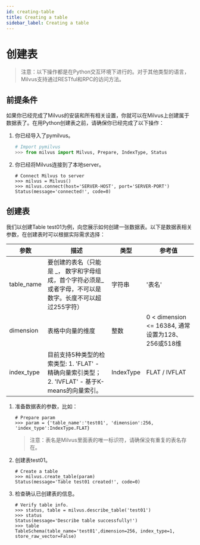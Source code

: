 ```yaml
---
id: creating-table
title: Creating a table
sidebar_label: Creating a table
---
```


# 创建表

> 注意：以下操作都是在Python交互环境下进行的。对于其他类型的语言，Milvus支持通过RESTful和RPC的访问方法。

## 前提条件
如果你已经完成了Milvus的安装和所有相关设置，你就可以在Milvus上创建属于数据表了。在用Python创建表之前，请确保你已经完成了以下操作：

1. 你已经导入了pymilvus。

   ```python
   # Import pymilvus
   >>> from milvus import Milvus, Prepare, IndexType, Status

   ```
2. 你已经将Milvus连接到了本地server。

   ```
   # Connect Milvus to server
   >>> milvus = Milvus()
   >>> milvus.connect(host='SERVER-HOST', port='SERVER-PORT')
   Status(message='connected!', code=0)

   ```
## 创建表
我们以创建Table test01为例，向您展示如何创建一张数据表。以下是数据表相关参数，在创建表时可以根据实际需求选择：

|  参数  |  描述  |  类型   |  参考值   |
| ------------| --------------| --------| ---------|
| table_name  | 要创建的表名（只能是 _， 数字和字母组成，首个字符必须是_或者字母，不可以是数字。长度不可以超过255字符）| 字符串 | '表名' |
| dimension   | 表格中向量的维度 | 整数 | 0 < dimension <= 16384, 通常设置为128、256或518维 
| index_type  |目前支持5种类型的检索类型: 1. 'FLAT' - 精确向量索引类型；2. 'IVFLAT' - 基于K-means的向量索引。|IndexType|FLAT / IVFLAT |

1. 准备数据表的参数，比如：
  
   ```
   # Prepare param
   >>> param = {'table_name':'test01', 'dimension':256, 'index_type':IndexType.FLAT}
   ```
   
   > 注意：表名是Milvus里面表的唯一标识符，请确保没有重复的表名存在。
   
2. 创建表test01。

   ```
   # Create a table
   >>> milvus.create_table(param)
   Status(message='Table test01 created!', code=0)
   ```
   
3. 检查确认已创建表的信息。
   ```
   # Verify table info.
   >>> status, table = milvus.describe_table('test01')
   >>> status
   Status(message='Describe table successfully!')
   >>> table
   TableSchema(table_name='test01',dimension=256, index_type=1, store_raw_vector=False)
   
   ```                        
